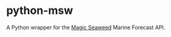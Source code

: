 # python-msw

A Python wrapper for the [Magic Seaweed](http://magicseaweed.com/developer/api) Marine Forecast API.
